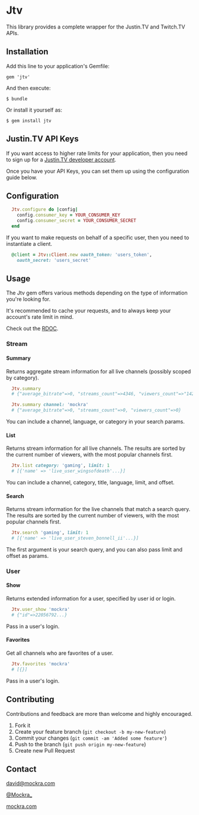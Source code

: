 # Jtv

This library provides a complete wrapper for the Justin.TV and Twitch.TV APIs.

## Installation

Add this line to your application's Gemfile:

    gem 'jtv'

And then execute:

    $ bundle

Or install it yourself as:

    $ gem install jtv

## Justin.TV API Keys

If you want access to higher rate limits for your application, then you
need to sign up for a [Justin.TV developer account](http://www.justin.tv/developer/activate).

Once you have your API Keys, you can set them up using the configuration guide
below.

## Configuration

```ruby
  Jtv.configure do |config|
    config.consumer_key = YOUR_CONSUMER_KEY
    config.consumer_secret = YOUR_CONSUMER_SECRET
  end
```

If you want to make requests on behalf of a specific user, then you need to
instantiate a client.

```ruby
  @client = Jtv::Client.new oauth_token: 'users_token',
    oauth_secret: 'users_secret'
```

## Usage

The Jtv gem offers various methods depending on the type of information
you're looking for.

It's recommended to cache your requests, and to always keep your
account's rate limit in mind.

Check out the [RDOC](http://rubydoc.info/github/Mockra/Jtv/).

### Stream

#### Summary

Returns aggregate stream information for all live channels (possibly scoped by
category).

```ruby
  Jtv.summary
  # {"average_bitrate"=>0, "streams_count"=>4346, "viewers_count"=>"142733"}

  Jtv.summary channel: 'mockra'
  # {"average_bitrate"=>0, "streams_count"=>0, "viewers_count"=>0}
```

You can include a channel, language, or category in your search params.

#### List

Returns stream information for all live channels. The results are sorted by the
current number of viewers, with the most popular channels first.

```ruby
  Jtv.list category: 'gaming', limit: 1
  # [{'name' => 'live_user_wingsofdeath'...}]
```

You can include a channel, category, title, language, limit, and offset.

#### Search

Returns stream information for the live channels that match a search query. The
results are sorted by the current number of viewers, with the most popular
channels first.

```ruby
  Jtv.search 'gaming', limit: 1
  # [{'name' => 'live_user_steven_bonnell_ii'...}]
```

The first argument is your search query, and you can also pass limit and offset
as params.

### User

#### Show

Returns extended information for a user, specified by user id or login.

```ruby
  Jtv.user_show 'mockra'
  # {"id"=>22056792...}
```

Pass in a user's login.

#### Favorites

Get all channels who are favorites of a user.

```ruby
  Jtv.favorites 'mockra'
  # [{}]
```

Pass in a user's login.

## Contributing

Contributions and feedback are more than welcome and highly encouraged.

1. Fork it
2. Create your feature branch (`git checkout -b my-new-feature`)
3. Commit your changes (`git commit -am 'Added some feature'`)
4. Push to the branch (`git push origin my-new-feature`)
5. Create new Pull Request

## Contact

[david@mockra.com](mailto:david@mockra.com)

[@Mockra_](http://twitter.com/#!/mockra_)

[mockra.com](http://mockra.com)

